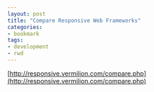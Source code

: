 ```yaml
---
layout: post
title: "Compare Responsive Web Frameworks"
categories:
- bookmark
tags:
- development
- rwd
---
```

[http://responsive.vermilion.com/compare.php](http://responsive.vermilion.com/compare.php)